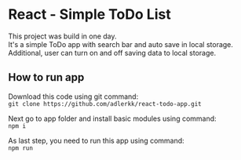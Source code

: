 # React - Simple ToDo List
This project was build in one day.  
It's a simple ToDo app with search bar and auto save in local storage.  
Additional, user can turn on and off saving data to local storage.  

## How to run app
Download this code using git command:  
`git clone https://github.com/adlerkk/react-todo-app.git`

Next go to app folder and install basic modules using command:  
`npm i`

As last step, you need to run this app using command:  
`npm run`
